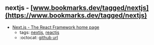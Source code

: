 nextjs - [www.bookmarks.dev/tagged/nextjs](https://www.bookmarks.dev/tagged/nextjs)
---
* [Next.js - The React Framework home page](https://nextjs.org/)
    * tags: [nextjs](../tagged/nextjs.md), [reactjs](../tagged/reactjs.md)
    * :octocat: [github url](https://github.com/zeit/next.js)
